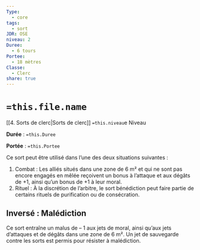 ```yaml
---
Type:
  - core
tags:
  - sort
JDR: OSE
niveau: 2
Duree:
  - 6 tours
Portee:
  - 18 mètres
Classe:
  - Clerc
share: true
---
```

# `=this.file.name`  

[[4. Sorts de clerc|Sorts de clerc]] `=this.niveau`e Niveau

**Durée** : `=this.Duree` 

**Portée** : `=this.Portee`

Ce sort peut être utilisé dans l’une des deux situations suivantes :

1. Combat : Les alliés situés dans une zone de 6 m² et qui ne sont pas encore engagés en mêlée reçoivent un bonus à l’attaque et aux dégâts de +1, ainsi qu’un bonus de +1 à leur moral.
2. Rituel : À la discrétion de l’arbitre, le sort bénédiction peut faire partie de certains rituels de purification ou de consécration.

## Inversé : Malédiction
Ce sort entraîne un malus de – 1 aux jets de moral, ainsi qu’aux jets d’attaques et de dégâts dans une zone de 6 m². Un jet de sauvegarde contre les sorts est permis pour résister à malédiction.